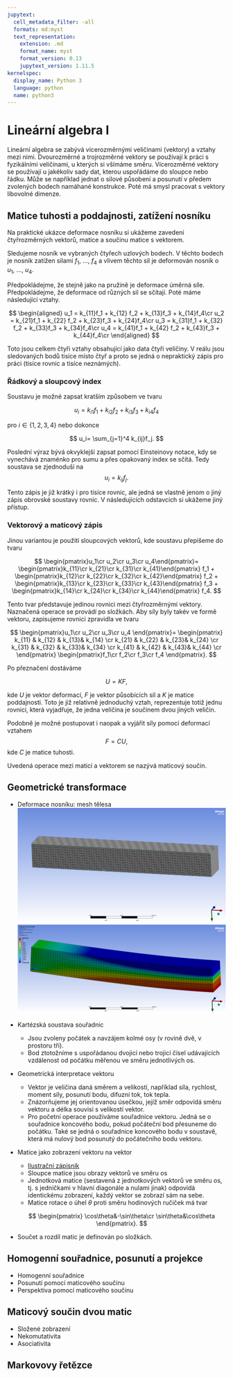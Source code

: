 ```yaml
---
jupytext:
  cell_metadata_filter: -all
  formats: md:myst
  text_representation:
    extension: .md
    format_name: myst
    format_version: 0.13
    jupytext_version: 1.11.5
kernelspec:
  display_name: Python 3
  language: python
  name: python3
---
```



# Lineární algebra I

Lineární algebra se zabývá vícerozměrnými veličinami (vektory) a vztahy mezi nimi. Dvourozměrné a trojrozměrné vektory se používají k práci s fyzikálními veličinami, u kterých si všímáme směru. Vícerozměrné vektory se používají u jakékoliv sady dat, kterou uspořádáme do sloupce nebo řádku. Může se například jednat o silové působení a posunutí v předem zvolených bodech namáhané konstrukce. Poté má smysl pracovat s vektory libovolné dimenze. 

## Matice tuhosti a poddajnosti, zatížení nosníku

Na praktické ukázce deformace nosníku si ukážeme zavedení čtyřrozměrných vektorů, matice a součinu matice s vektorem.

Sledujeme nosník ve vybraných čtyřech uzlových bodech. V těchto bodech je nosník zatížen silami $f_1$, ..., $f_4$ a vlivem těchto sil je deformován nosník o $u_1$, ..., $u_4$. 

Předpokládejme, že stejně jako na pružině je deformace úměrná síle. Předpokládejme, že deformace od různých sil se sčítají. Poté máme následující vztahy. 

$$
\begin{aligned}
u_1 = k_{11}f_1 + k_{12} f_2 + k_{13}f_3 + k_{14}f_4\cr
u_2 = k_{21}f_1 + k_{22} f_2 + k_{23}f_3 + k_{24}f_4\cr
u_3 = k_{31}f_1 + k_{32} f_2 + k_{33}f_3 + k_{34}f_4\cr
u_4 = k_{41}f_1 + k_{42} f_2 + k_{43}f_3 + k_{44}f_4\cr
\end{aligned}
$$

Toto jsou celkem čtyři vztahy obsahující jako data čtyři veličiny. V reálu jsou sledovaných bodů tisíce místo čtyř a proto se jedná o nepraktický zápis pro práci (tisíce rovnic a tisíce neznámých).

### Řádkový a sloupcový index

Soustavu je možné zapsat kratším způsobem ve tvaru 

$$
u_i= k_{i1}f_1 + k_{i2} f_2 + k_{i3}f_3 + k_{i4}f_4
$$

pro $i\in\{1,2,3,4\}$ nebo dokonce 

$$
u_i= \sum_{j=1}^4 k_{ij}f_j.
$$


Poslední výraz bývá okvyklejší zapsat pomocí Einsteinovy notace, kdy se vynechává znaménko pro sumu a přes opakovaný index se sčítá. Tedy soustava se zjednoduší na $$u_i=k_{ij}f_j.$$

Tento zápis je již krátký i pro tisíce rovnic, ale jedná se vlastně jenom o jiný zápis obrovské soustavy rovnic. V následujících odstavcích si ukážeme jiný přístup.

### Vektorový a maticový zápis

Jinou variantou je použití sloupcových vektorů, kde soustavu přepíšeme do tvaru

$$
\begin{pmatrix}u_1\cr u_2\cr u_3\cr u_4\end{pmatrix}=
\begin{pmatrix}k_{11}\cr k_{21}\cr k_{31}\cr k_{41}\end{pmatrix} f_1 +
\begin{pmatrix}k_{12}\cr k_{22}\cr k_{32}\cr k_{42}\end{pmatrix} f_2 +
\begin{pmatrix}k_{13}\cr k_{23}\cr k_{33}\cr k_{43}\end{pmatrix} f_3 +
\begin{pmatrix}k_{14}\cr k_{24}\cr k_{34}\cr k_{44}\end{pmatrix} f_4.
$$

Tento tvar představuje jedinou rovnici mezi čtyřrozměrnými vektory. Naznačená operace se provádí po složkách. Aby síly byly takév ve formě vektoru, zapisujeme rovnici zpravidla ve tvaru 

$$
\begin{pmatrix}u_1\cr u_2\cr u_3\cr u_4
\end{pmatrix}=
\begin{pmatrix}
k_{11} & k_{12} & k_{13}& k_{14} \cr
k_{21} & k_{22} & k_{23}& k_{24} \cr
k_{31} & k_{32} & k_{33}& k_{34} \cr
k_{41} & k_{42} & k_{43}& k_{44} \cr
\end{pmatrix} 
\begin{pmatrix}f_1\cr f_2\cr f_3\cr f_4
\end{pmatrix}.
$$

Po přeznačení dostáváme 

$$
U = K F,
$$

kde $U$ je vektor deformací, $F$ je vektor působících sil a $K$ je matice poddajnosti. Toto je již relativně jednoduchý vztah, reprezentuje totiž jednu rovnici, která vyjadřuje, že jedna veličina je součinem dvou jiných veličin.

Podobně je možné postupovat i naopak a vyjářit síly pomocí deformací vztahem $$F=CU,$$ kde $C$ je matice tuhosti.

Uvedená operace mezi maticí a vektorem se nazývá maticový součin. 

## Geometrické transformace

* Deformace nosníku: mesh tělesa
  ![](mesh.png)
  ![](deformace.png)  
* Kartézská soustava souřadnic
  * Jsou zvoleny počátek a navzájem kolmé osy (v rovině dvě, v prostoru tři). 
  * Bod ztotožníme s uspořádanou dvojicí nebo trojicí čísel udávajících vzdálenost od počátku měřenou ve směru jednotlivých os.  
* Geometrická interpretace vektoru
  * Vektor je veličina daná směrem a velikostí, například síla, rychlost, moment síly, posunutí bodu, difuzní tok, tok tepla. 
  * Znázorňujeme jej orientovanou úsečkou, jejíž směr odpovídá směru vektoru a délka souvisí s velikostí vektor. 
  * Pro početní operace používáme souřadnice vektoru. Jedná se o souřadnice koncového bodu, pokud počáteční bod přesuneme do počátku. Také se jedná o souřadnice koncového bodu v soustavě, která má nulový bod posunutý do počátečního bodu vektoru.
* Matice jako zobrazení vektoru na vektor
  
  * [Ilustrační zápisník](https://gist.github.com/robert-marik/a0522301f333ca84de0882b26bd06dd2)
  * Sloupce matice jsou obrazy vektorů ve směru os
  * Jednotková matice (sestavená z jednotkových vektorů ve směru os, tj. s jedničkami v hlavní diagonále a nulami jinak) odpovídá identickému zobrazení, každý vektor se zobrazí sám na sebe.
  * Matice rotace o úhel $\theta$ proti směru hodinových ručiček má tvar 

  $$
  \begin{pmatrix}
  \cos\theta&-\sin\theta\cr
  \sin\theta&\cos\theta
  \end{pmatrix}.
  $$

* Součet a rozdíl matic je definován po složkách.

## Homogenní souřadnice, posunutí a projekce

* Homogenní souřadnice
* Posunutí pomocí maticového součinu
* Perspektiva pomocí maticového součinu

## Maticový součin dvou matic

* Složené zobrazení
* Nekomutativita 
* Asociativita

## Markovovy řetězce

